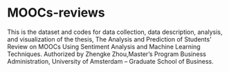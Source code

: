 # MOOCs-reviews
This is the dataset and codes for data collection, data description, analysis, and visualization of the thesis, The Analysis and Prediction of Students’ Review on MOOCs
Using Sentiment Analysis and Machine Learning Techniques.
Authorized by Zhengke Zhou,Master’s Program Business Administration, University of Amsterdam – Graduate School of Business.
